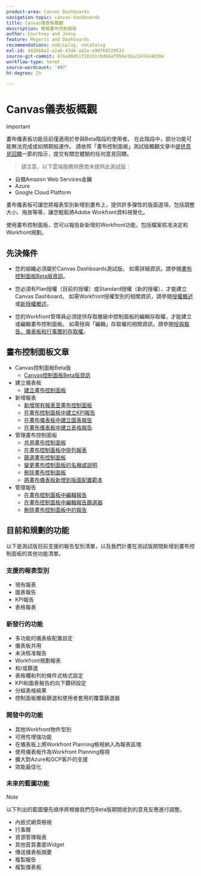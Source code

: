```yaml
---
product-area: Canvas Dashboards
navigation-topic: canvas-dashboards
title: Canvas儀表板概觀
description: 瞭解畫布控制面板
author: Courtney and Jenny
feature: Reports and Dashboards
recommendations: noDisplay, noCatalog
exl-id: d82bb8a2-a2a6-43d6-a62e-e90f69229533
source-git-commit: d76ad0d51f28191cbd04af950e10a2247414830e
workflow-type: tm+mt
source-wordcount: '497'
ht-degree: 2%

---
```


# Canvas儀表板概觀

>[!IMPORTANT]
>
>畫布儀表板功能目前僅適用於參與Beta階段的使用者。 在此階段中，部分功能可能無法完成或如預期般運作。 請依照「畫布控制面板」測試版概觀文章中[提供意見回饋](/help/quicksilver/product-announcements/betas/canvas-dashboards-beta/canvas-dashboards-beta-information.md#provide-feedback)一節的指示，提交有關您體驗的任何意見回饋。<br>
>>請注意，以下雲端服務供應商未提供此測試版：
>
>* 自備Amazon Web Services金鑰
>* Azure
>* Google Cloud Platform

畫布儀表板可讓您將報表型別新增到畫布上，提供許多彈性的版面選項，包括調整大小、拖放等等，讓您輕鬆將Adobe Workfront資料視覺化。

使用畫布控制面板，您可以報告新新增的Workfront功能，包括檔案核准決定和Workfront規劃。


## 先決條件

* 您的組織必須屬於Canvas Dashboards測試版。 如需詳細資訊，請參閱[畫布控制面板Beta版資訊](/help/quicksilver/product-announcements/betas/canvas-dashboards-beta/canvas-dashboards-beta-information.md)。

* 您必須有Plan授權（目前的授權）或Standard授權（新的授權），才能建立Canvas Dashboard。 如需Workfront授權型別的相關資訊，請參閱[授權概述](/help/quicksilver/administration-and-setup/add-users/access-levels-and-object-permissions/wf-licenses.md)或[新授權概述](/help/quicksilver/administration-and-setup/add-users/how-access-levels-work/licenses-overview.md)。

* 您的Workfront管理員必須提供存取層級中控制面板的編輯存取權，才能建立或編輯畫布控制面板。 如需授與「編輯」存取權的相關資訊，請參閱[授與報告、儀表板和行事曆的存取權](/help/quicksilver/administration-and-setup/add-users/configure-and-grant-access/grant-access-reports-dashboards-calendars.md)。

## 畫布控制面板文章

* Canvas控制面板Beta版
   * [Canvas控制面板Beta版資訊](/help/quicksilver/product-announcements/betas/canvas-dashboards-beta/canvas-dashboards-beta-information.md)
* 建立儀表板
   * [建立畫布控制面板](/help/quicksilver/reports-and-dashboards/canvas-dashboards/create-dashboards/create-dashboards.md)
* 新增報表
   * [新增現有報表至畫布控制面板](/help/quicksilver/reports-and-dashboards/canvas-dashboards/add-reports/add-existing-report.md)
   * [在畫布控制面板中建立KPI報告](/help/quicksilver/reports-and-dashboards/canvas-dashboards/add-reports/build-kpi-report.md)
   * [在畫布儀表板中建立圖表報告](/help/quicksilver/reports-and-dashboards/canvas-dashboards/add-reports/build-chart-report.md)
   * [在畫布儀表板中建立表格報告](/help/quicksilver/reports-and-dashboards/canvas-dashboards/add-reports/build-table-report.md)
* 管理畫布控制面板
   * [共用畫布控制面板](/help/quicksilver/reports-and-dashboards/canvas-dashboards/manage-canvas-dashboards/share-canvas-dashboard.md)
   * [在畫布控制面板中排列報表](/help/quicksilver/reports-and-dashboards/canvas-dashboards/manage-canvas-dashboards/arrange-reports-in-dashboard.md)
   * [篩選畫布控制面板](/help/quicksilver/reports-and-dashboards/canvas-dashboards/manage-canvas-dashboards/filter-canvas-dashboard.md)
   * [變更畫布控制面板的名稱或說明](/help/quicksilver/reports-and-dashboards/canvas-dashboards/manage-canvas-dashboards/change-name-or-description-of-dashboard.md)
   * [刪除畫布控制面板](/help/quicksilver/reports-and-dashboards/canvas-dashboards/manage-canvas-dashboards/delete-a-canvas-dashboard.md)
   * [將畫布儀表板新增到版面配置範本](/help/quicksilver/reports-and-dashboards/canvas-dashboards/manage-canvas-dashboards/add-dashboard-to-layout-template.md)
* 管理報告
   * [在畫布控制面板中編輯報告](/help/quicksilver/reports-and-dashboards/canvas-dashboards/manage-reports/edit-a-report.md)
   * [在畫布控制面板中編輯報告篩選器](/help/quicksilver/reports-and-dashboards/canvas-dashboards/manage-reports/edit-report-filters.md)
   * [刪除畫布控制面板中的報告](/help/quicksilver/reports-and-dashboards/canvas-dashboards/manage-reports/delete-a-report.md)

## 目前和規劃的功能

以下是測試版目前支援的報告型別清單，以及我們計畫在測試版期間新增到畫布控制面板的其他功能清單。

### 支援的報表型別

* 現有報表
* 圖表報告
* KPI報告
* 表格報表

### 新發行的功能

* 多功能的儀表板配置設定
* 儀表板共用
* 未決核准報告
* Workfront規劃報表
* 和/或篩選
* 表格欄和列的條件式格式設定
* KPI和圖表報告的向下鑽研設定
* 分組表格結果
* 控制面板層級篩選和使用者套用的覆蓋篩選器


### 開發中的功能

* 其他Workfront物件型別
* 可用性增強功能
* 在儀表板上將Workfront Planning檢視納入為報表區塊
* 使用儀表板作為Workfront Planning檢視
* 擴大對Azure和GCP客戶的支援
* 效能最佳化

### 未來的藍圖功能

>[!NOTE]
>
>以下列出的藍圖優先順序將根據我們在Beta版期間收到的意見反應進行調整。

* 內嵌式網頁檢視
* 行事曆
* 資源管理報表
* 其他首頁畫面Widget
* 傳送儀表板摘要
* 複製報告
* 複製儀表板


